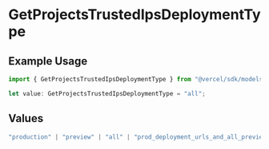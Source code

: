 # GetProjectsTrustedIpsDeploymentType

## Example Usage

```typescript
import { GetProjectsTrustedIpsDeploymentType } from "@vercel/sdk/models/operations/getprojects.js";

let value: GetProjectsTrustedIpsDeploymentType = "all";
```

## Values

```typescript
"production" | "preview" | "all" | "prod_deployment_urls_and_all_previews"
```